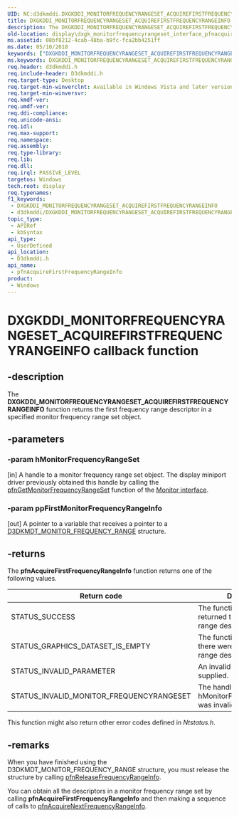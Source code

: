 ```yaml
---
UID: NC:d3dkmddi.DXGKDDI_MONITORFREQUENCYRANGESET_ACQUIREFIRSTFREQUENCYRANGEINFO
title: DXGKDDI_MONITORFREQUENCYRANGESET_ACQUIREFIRSTFREQUENCYRANGEINFO (d3dkmddi.h)
description: The DXGKDDI_MONITORFREQUENCYRANGESET_ACQUIREFIRSTFREQUENCYRANGEINFO function returns the first frequency range descriptor in a specified monitor frequency range set object.
old-location: display\dxgk_monitorfrequencyrangeset_interface_pfnacquirefirstfrequencyrangei.htm
ms.assetid: 08bf8212-4cab-48ba-b9fc-fca2bb4251ff
ms.date: 05/10/2018
keywords: ["DXGKDDI_MONITORFREQUENCYRANGESET_ACQUIREFIRSTFREQUENCYRANGEINFO callback function"]
ms.keywords: DXGKDDI_MONITORFREQUENCYRANGESET_ACQUIREFIRSTFREQUENCYRANGEINFO, DXGKDDI_MONITORFREQUENCYRANGESET_ACQUIREFIRSTFREQUENCYRANGEINFO callback, VidPnFunctions_63ff519a-3c48-4c80-95a0-35009a532ac0.xml, d3dkmddi/pfnAcquireFirstFrequencyRangeInfo, display.dxgk_monitorfrequencyrangeset_interface_pfnacquirefirstfrequencyrangei, pfnAcquireFirstFrequencyRangeInfo, pfnAcquireFirstFrequencyRangeInfo callback function [Display Devices]
req.header: d3dkmddi.h
req.include-header: D3dkmddi.h
req.target-type: Desktop
req.target-min-winverclnt: Available in Windows Vista and later versions of the Windows operating systems.
req.target-min-winversvr: 
req.kmdf-ver: 
req.umdf-ver: 
req.ddi-compliance: 
req.unicode-ansi: 
req.idl: 
req.max-support: 
req.namespace: 
req.assembly: 
req.type-library: 
req.lib: 
req.dll: 
req.irql: PASSIVE_LEVEL
targetos: Windows
tech.root: display
req.typenames: 
f1_keywords:
 - DXGKDDI_MONITORFREQUENCYRANGESET_ACQUIREFIRSTFREQUENCYRANGEINFO
 - d3dkmddi/DXGKDDI_MONITORFREQUENCYRANGESET_ACQUIREFIRSTFREQUENCYRANGEINFO
topic_type:
 - APIRef
 - kbSyntax
api_type:
 - UserDefined
api_location:
 - D3dkmddi.h
api_name:
 - pfnAcquireFirstFrequencyRangeInfo
product:
 - Windows
---
```


# DXGKDDI_MONITORFREQUENCYRANGESET_ACQUIREFIRSTFREQUENCYRANGEINFO callback function


## -description

The <b>DXGKDDI_MONITORFREQUENCYRANGESET_ACQUIREFIRSTFREQUENCYRANGEINFO</b> function returns the first frequency range descriptor in a specified monitor frequency range set object.

## -parameters

### -param hMonitorFrequencyRangeSet

[in] A handle to a monitor frequency range set object. The display miniport driver previously obtained this handle by calling the <a href="https://docs.microsoft.com/windows-hardware/drivers/ddi/d3dkmddi/nc-d3dkmddi-dxgkddi_monitor_getmonitorfrequencyrangeset">pfnGetMonitorFrequencyRangeSet</a> function of the <a href="https://docs.microsoft.com/windows-hardware/drivers/ddi/index">Monitor interface</a>.

### -param ppFirstMonitorFrequencyRangeInfo

[out] A pointer to a variable that receives a pointer to a <a href="https://docs.microsoft.com/windows-hardware/drivers/ddi/d3dkmdt/ns-d3dkmdt-_d3dkmdt_monitor_frequency_range">D3DKMDT_MONITOR_FREQUENCY_RANGE</a> structure.

## -returns

The <b>pfnAcquireFirstFrequencyRangeInfo</b> function returns one of the following values.

|Return code|Description|
|--- |--- |
|STATUS_SUCCESS|The function successfully returned the first frequency range descriptor.|
|STATUS_GRAPHICS_DATASET_IS_EMPTY|The function succeeded, but there were no frequency range descriptors in the set.|
|STATUS_INVALID_PARAMETER|An invalid parameter was supplied.|
|STATUS_INVALID_MONITOR_FREQUENCYRANGESET|The handle supplied in hMonitorFrequencyRangeSet was invalid.|


This function might also return other error codes defined in <i>Ntstatus.h</i>.

## -remarks

When you have finished using the D3DKMDT_MONITOR_FREQUENCY_RANGE structure, you must release the structure by calling <a href="https://docs.microsoft.com/windows-hardware/drivers/ddi/d3dkmddi/nc-d3dkmddi-dxgkddi_monitorfrequencyrangeset_releasefrequencyrangeinfo">pfnReleaseFrequencyRangeInfo</a>.

You can obtain all the descriptors in a monitor frequency range set by calling <b>pfnAcquireFirstFrequencyRangeInfo</b> and then making a sequence of calls to <a href="https://docs.microsoft.com/windows-hardware/drivers/ddi/d3dkmddi/nc-d3dkmddi-dxgkddi_monitorfrequencyrangeset_acquirenextfrequencyrangeinfo">pfnAcquireNextFrequencyRangeInfo</a>.

